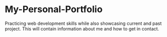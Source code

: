 # My-Personal-Portfolio
Practicing web development skills while also showcasing current and past project. This will contain information about me and how to get in contact.

